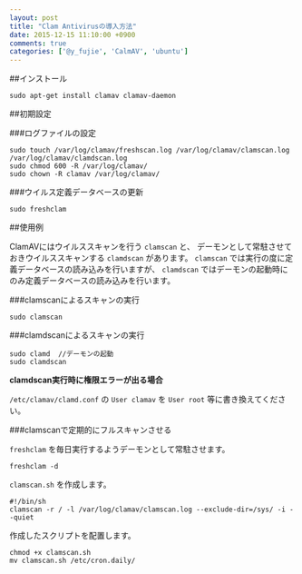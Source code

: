 ```yaml
---
layout: post
title: "Clam Antivirusの導入方法"
date: 2015-12-15 11:10:00 +0900
comments: true
categories: ['@y_fujie', 'CalmAV', 'ubuntu']
---
```



##インストール

```
sudo apt-get install clamav clamav-daemon
```

##初期設定

###ログファイルの設定

```
sudo touch /var/log/clamav/freshscan.log /var/log/clamav/clamscan.log /var/log/clamav/clamdscan.log
sudo chmod 600 -R /var/log/clamav/
sudo chown -R clamav /var/log/clamav/
```

###ウイルス定義データベースの更新

```
sudo freshclam
```

##使用例

ClamAVにはウイルススキャンを行う ```clamscan``` と、
デーモンとして常駐させておきウイルススキャンする ```clamdscan``` があります。
```clamscan``` では実行の度に定義データベースの読み込みを行いますが、 ```clamdscan``` ではデーモンの起動時にのみ定義データベースの読み込みを行います。

###clamscanによるスキャンの実行

```
sudo clamscan
```

###clamdscanによるスキャンの実行

```
sudo clamd  //デーモンの起動
sudo clamdscan
```

**clamdscan実行時に権限エラーが出る場合**

```/etc/clamav/clamd.conf``` の ```User clamav``` を ```User root``` 等に書き換えてください。

###clamscanで定期的にフルスキャンさせる

```freshclam``` を毎日実行するようデーモンとして常駐させます。

```
freshclam -d
```

```clamscan.sh``` を作成します。

```
#!/bin/sh
clamscan -r / -l /var/log/clamav/clamscan.log --exclude-dir=/sys/ -i --quiet
```

作成したスクリプトを配置します。

```
chmod +x clamscan.sh
mv clamscan.sh /etc/cron.daily/
```